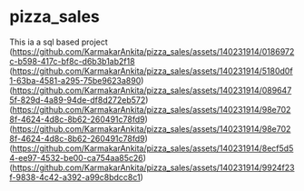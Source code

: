 # pizza_sales
This ia a sql based project
(https://github.com/KarmakarAnkita/pizza_sales/assets/140231914/0186972c-b598-417c-bf8c-d6b3b1ab2f18
(https://github.com/KarmakarAnkita/pizza_sales/assets/140231914/5180d0f1-63ba-4581-a295-75be9623a890)
(https://github.com/KarmakarAnkita/pizza_sales/assets/140231914/0896475f-829d-4a89-94de-df8d272eb572)
(https://github.com/KarmakarAnkita/pizza_sales/assets/140231914/98e7028f-4624-4d8c-8b62-260491c78fd9)
(https://github.com/KarmakarAnkita/pizza_sales/assets/140231914/98e7028f-4624-4d8c-8b62-260491c78fd9)
(https://github.com/KarmakarAnkita/pizza_sales/assets/140231914/8ecf5d54-ee97-4532-be00-ca754aa85c26)
(https://github.com/KarmakarAnkita/pizza_sales/assets/140231914/9924f23f-9838-4c42-a392-a99c8bdcc8c1)
